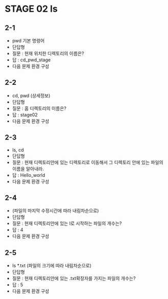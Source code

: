 # STAGE 02 ls
## 2-1
- pwd 기본 명령어
- 단답형
- 질문 : 현재 위치한 디렉토리의 이름은?
- 답 : cd_pwd_stage
- 다음 문제 환경 구성
## 2-2
- cd, pwd (상세정보)
- 단답형
- 질문 : 홈 디렉토리의 이름은?
- 답 : stage02
- 다음 문제 환경 구성
## 2-3
- ls, cd 
- 단답형
- 질문 : 현재 디렉토리안에 있는 디렉토리로 이동해서 그 디렉토리 안에 있는 파일의 이름을 알아내라.
- 답 : Hello_world
- 다음 문제 환경 구성
## 2-4
-  (파일의 마지막 수정시간에 따라 내림차순으로)
- 단답형
- 질문 : 현재 디렉토리안에 있는 l로 시작하는 파일의 개수는?
- 답 : 4 
- 다음 문제 환경 구성
## 2-5
- ls *.txt (파일의 크기에 따라 내림차순으로)
- 단답형
- 질문 : 현재 디렉토리안에 있는 .txt확장자를 가지는 파일의 개수는?
- 답 : 5
- 다음 문제 환경 구성

